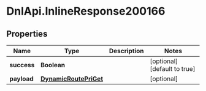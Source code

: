# DnlApi.InlineResponse200166

## Properties
Name | Type | Description | Notes
------------ | ------------- | ------------- | -------------
**success** | **Boolean** |  | [optional] [default to true]
**payload** | [**DynamicRoutePriGet**](DynamicRoutePriGet.md) |  | [optional] 


